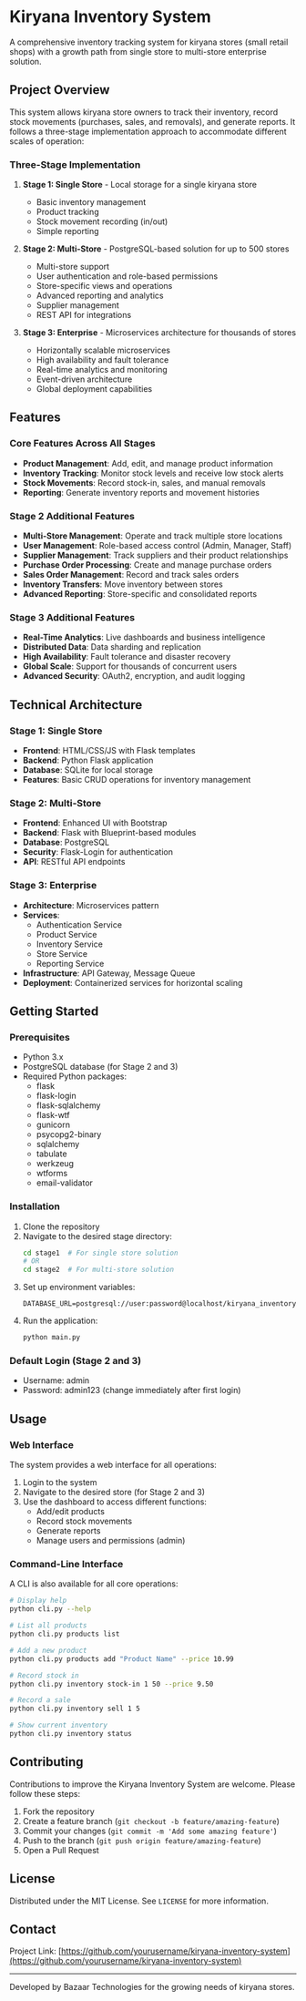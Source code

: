 # Kiryana Inventory System

A comprehensive inventory tracking system for kiryana stores (small retail shops) with a growth path from single store to multi-store enterprise solution.

## Project Overview

This system allows kiryana store owners to track their inventory, record stock movements (purchases, sales, and removals), and generate reports. It follows a three-stage implementation approach to accommodate different scales of operation:

### Three-Stage Implementation

1. **Stage 1: Single Store** - Local storage for a single kiryana store
   - Basic inventory management
   - Product tracking
   - Stock movement recording (in/out)
   - Simple reporting

2. **Stage 2: Multi-Store** - PostgreSQL-based solution for up to 500 stores
   - Multi-store support
   - User authentication and role-based permissions
   - Store-specific views and operations
   - Advanced reporting and analytics
   - Supplier management
   - REST API for integrations

3. **Stage 3: Enterprise** - Microservices architecture for thousands of stores
   - Horizontally scalable microservices
   - High availability and fault tolerance
   - Real-time analytics and monitoring
   - Event-driven architecture
   - Global deployment capabilities

## Features

### Core Features Across All Stages

- **Product Management**: Add, edit, and manage product information
- **Inventory Tracking**: Monitor stock levels and receive low stock alerts
- **Stock Movements**: Record stock-in, sales, and manual removals
- **Reporting**: Generate inventory reports and movement histories

### Stage 2 Additional Features

- **Multi-Store Management**: Operate and track multiple store locations
- **User Management**: Role-based access control (Admin, Manager, Staff)
- **Supplier Management**: Track suppliers and their product relationships
- **Purchase Order Processing**: Create and manage purchase orders
- **Sales Order Management**: Record and track sales orders
- **Inventory Transfers**: Move inventory between stores
- **Advanced Reporting**: Store-specific and consolidated reports

### Stage 3 Additional Features

- **Real-Time Analytics**: Live dashboards and business intelligence
- **Distributed Data**: Data sharding and replication
- **High Availability**: Fault tolerance and disaster recovery
- **Global Scale**: Support for thousands of concurrent users
- **Advanced Security**: OAuth2, encryption, and audit logging

## Technical Architecture

### Stage 1: Single Store

- **Frontend**: HTML/CSS/JS with Flask templates
- **Backend**: Python Flask application
- **Database**: SQLite for local storage
- **Features**: Basic CRUD operations for inventory management

### Stage 2: Multi-Store

- **Frontend**: Enhanced UI with Bootstrap
- **Backend**: Flask with Blueprint-based modules
- **Database**: PostgreSQL
- **Security**: Flask-Login for authentication
- **API**: RESTful API endpoints

### Stage 3: Enterprise

- **Architecture**: Microservices pattern
- **Services**:
  - Authentication Service
  - Product Service
  - Inventory Service
  - Store Service
  - Reporting Service
- **Infrastructure**: API Gateway, Message Queue
- **Deployment**: Containerized services for horizontal scaling

## Getting Started

### Prerequisites

- Python 3.x
- PostgreSQL database (for Stage 2 and 3)
- Required Python packages:
  - flask
  - flask-login
  - flask-sqlalchemy
  - flask-wtf
  - gunicorn
  - psycopg2-binary
  - sqlalchemy
  - tabulate
  - werkzeug
  - wtforms
  - email-validator

### Installation

1. Clone the repository
2. Navigate to the desired stage directory:
   ```bash
   cd stage1  # For single store solution
   # OR
   cd stage2  # For multi-store solution
   ```
3. Set up environment variables:
   ```
   DATABASE_URL=postgresql://user:password@localhost/kiryana_inventory
   ```
4. Run the application:
   ```bash
   python main.py
   ```

### Default Login (Stage 2 and 3)

- Username: admin
- Password: admin123 (change immediately after first login)

## Usage

### Web Interface

The system provides a web interface for all operations:

1. Login to the system
2. Navigate to the desired store (for Stage 2 and 3)
3. Use the dashboard to access different functions:
   - Add/edit products
   - Record stock movements
   - Generate reports
   - Manage users and permissions (admin)

### Command-Line Interface

A CLI is also available for all core operations:

```bash
# Display help
python cli.py --help

# List all products
python cli.py products list

# Add a new product
python cli.py products add "Product Name" --price 10.99

# Record stock in
python cli.py inventory stock-in 1 50 --price 9.50

# Record a sale
python cli.py inventory sell 1 5

# Show current inventory
python cli.py inventory status
```

## Contributing

Contributions to improve the Kiryana Inventory System are welcome. Please follow these steps:

1. Fork the repository
2. Create a feature branch (`git checkout -b feature/amazing-feature`)
3. Commit your changes (`git commit -m 'Add some amazing feature'`)
4. Push to the branch (`git push origin feature/amazing-feature`)
5. Open a Pull Request

## License

Distributed under the MIT License. See `LICENSE` for more information.

## Contact

Project Link: [https://github.com/yourusername/kiryana-inventory-system](https://github.com/yourusername/kiryana-inventory-system)

---

Developed by Bazaar Technologies for the growing needs of kiryana stores.